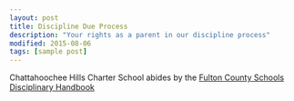 ```yaml
---
layout: post
title: Discipline Due Process
description: "Your rights as a parent in our discipline process"
modified: 2015-08-06
tags: [sample post]
---
```


Chattahoochee Hills Charter School abides by the [Fulton County Schools Disciplinary Handbook](http://www.fultonschools.org/en/news/archives/Documents/FCS-English14-15.pdf)
